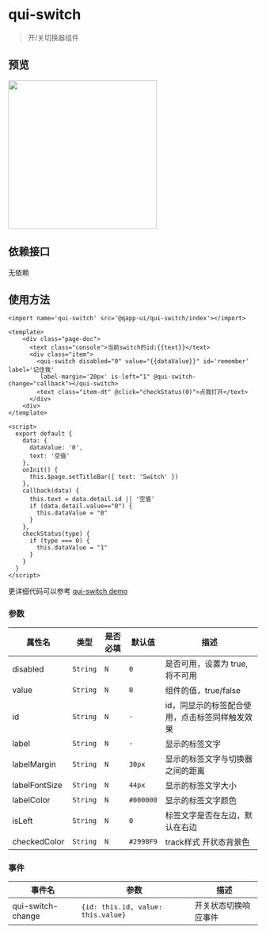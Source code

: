 # qui-switch

> 开/关切换器组件

## 预览

<img src="https://qapp-ui.github.io/qapp-ui/docs/assets/qui-switch.gif" width="300"/>

## 依赖接口

无依赖

## 使用方法
	
```ux
<import name='qui-switch' src='@qapp-ui/qui-switch/index'></import>

<template>
    <div class="page-doc">
      <text class="console">当前switch的id:{{text}}</text>
      <div class="item">
        <qui-switch disabled="0" value="{{dataValue}}" id='remember' label='记住我'
         label-margin='20px' is-left="1" @qui-switch-change="callback"></qui-switch>
        <text class="item-dt" @click="checkStatus(0)">点我打开</text>
      </div>
    <div>
</template>

<script>
  export default {
    data: {
      dataValue: '0',
      text: '空值'
    },
    onInit() {
      this.$page.setTitleBar({ text: 'Switch' })
    },
    callback(data) {
      this.text = data.detail.id || '空值'
      if (data.detail.value=="0") {
        this.dataValue = "0"
      }
    },
    checkStatus(type) {
      if (type === 0) {
        this.dataValue = "1"
      }
    }
  }
</script>
```

更详细代码可以参考 [qui-switch demo](https://github.com/qapp-ui/qapp-ui/blob/master/src/Switch/index.ux)

### 参数

| 属性名 | 类型 | 是否必填 | 默认值 | 描述 |
|-------------|------------|--------|-----|-----|
| disabled | `String` |`N`| `0` | 是否可用，设置为 true, 将不可用 |
| value | `String` |`N`| `0` | 组件的值，true/false |
| id | `String` |`N`| `-` | id，同显示的标签配合使用，点击标签同样触发效果 |
| label | `String` |`N`| `-` | 显示的标签文字 |
| labelMargin | `String` |`N`| `30px` | 显示的标签文字与切换器之间的距离 |
| labelFontSize | `String` |`N`| `44px` | 显示的标签文字大小 |
| labelColor | `String` |`N`| `#000000` | 显示的标签文字颜色 |
| isLeft | `String` |`N`| `0` | 标签文字是否在左边，默认在右边 |
| checkedColor | `String` |`N`| `#2998F9` | track样式 开状态背景色 |

### 事件

| 事件名 | 参数 | 描述 | 
|-------|-----|-----|
| qui-switch-change | `{id: this.id, value: this.value}` | 开关状态切换响应事件 |
